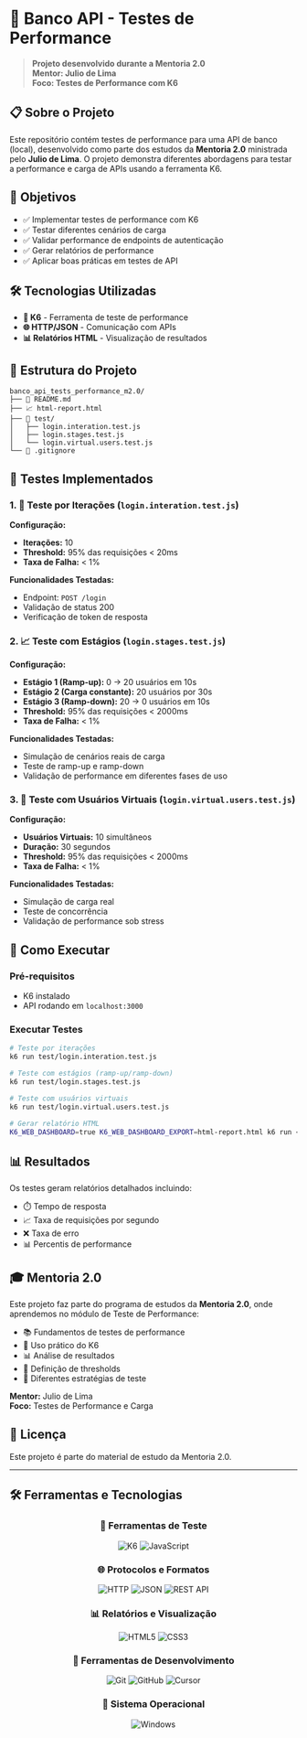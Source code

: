 # 🏦 Banco API - Testes de Performance

> **Projeto desenvolvido durante a Mentoria 2.0**  
> **Mentor: Julio de Lima**  
> **Foco: Testes de Performance com K6**

## 📋 Sobre o Projeto

Este repositório contém testes de performance para uma API de banco (local), desenvolvido como parte dos estudos da **Mentoria 2.0** ministrada pelo **Julio de Lima**. O projeto demonstra diferentes abordagens para testar a performance e carga de APIs usando a ferramenta K6.

## 🎯 Objetivos

- ✅ Implementar testes de performance com K6
- ✅ Testar diferentes cenários de carga
- ✅ Validar performance de endpoints de autenticação
- ✅ Gerar relatórios de performance
- ✅ Aplicar boas práticas em testes de API

## 🛠️ Tecnologias Utilizadas

- **🔧 K6** - Ferramenta de teste de performance
- **🌐 HTTP/JSON** - Comunicação com APIs
- **📊 Relatórios HTML** - Visualização de resultados

## 📁 Estrutura do Projeto

```
banco_api_tests_performance_m2.0/
├── 📄 README.md
├── 📈 html-report.html
├── 🧪 test/
│   ├── login.interation.test.js
│   ├── login.stages.test.js
│   └── login.virtual.users.test.js
└── 🚫 .gitignore
```

## 🧪 Testes Implementados

### 1. 🔄 Teste por Iterações (`login.interation.test.js`)

**Configuração:**

- **Iterações:** 10
- **Threshold:** 95% das requisições < 20ms
- **Taxa de Falha:** < 1%

**Funcionalidades Testadas:**

- Endpoint: `POST /login`
- Validação de status 200
- Verificação de token de resposta

### 2. 📈 Teste com Estágios (`login.stages.test.js`)

**Configuração:**

- **Estágio 1 (Ramp-up):** 0 → 20 usuários em 10s
- **Estágio 2 (Carga constante):** 20 usuários por 30s
- **Estágio 3 (Ramp-down):** 20 → 0 usuários em 10s
- **Threshold:** 95% das requisições < 2000ms
- **Taxa de Falha:** < 1%

**Funcionalidades Testadas:**

- Simulação de cenários reais de carga
- Teste de ramp-up e ramp-down
- Validação de performance em diferentes fases de uso

### 3. 👥 Teste com Usuários Virtuais (`login.virtual.users.test.js`)

**Configuração:**

- **Usuários Virtuais:** 10 simultâneos
- **Duração:** 30 segundos
- **Threshold:** 95% das requisições < 2000ms
- **Taxa de Falha:** < 1%

**Funcionalidades Testadas:**

- Simulação de carga real
- Teste de concorrência
- Validação de performance sob stress

## 🚀 Como Executar

### Pré-requisitos

- K6 instalado
- API rodando em `localhost:3000`

### Executar Testes

```bash
# Teste por iterações
k6 run test/login.interation.test.js

# Teste com estágios (ramp-up/ramp-down)
k6 run test/login.stages.test.js

# Teste com usuários virtuais
k6 run test/login.virtual.users.test.js

# Gerar relatório HTML
K6_WEB_DASHBOARD=true K6_WEB_DASHBOARD_EXPORT=html-report.html k6 run <path_e_nome_do_teste>
```

## 📊 Resultados

Os testes geram relatórios detalhados incluindo:

- ⏱️ Tempo de resposta
- 📈 Taxa de requisições por segundo
- ❌ Taxa de erro
- 📊 Percentis de performance

## 🎓 Mentoria 2.0

Este projeto faz parte do programa de estudos da **Mentoria 2.0**, onde aprendemos no módulo de Teste de Performance:

- 📚 Fundamentos de testes de performance
- 🔧 Uso prático do K6
- 📊 Análise de resultados
- 🎯 Definição de thresholds
- 🔄 Diferentes estratégias de teste

**Mentor:** Julio de Lima  
**Foco:** Testes de Performance e Carga

## 📝 Licença

Este projeto é parte do material de estudo da Mentoria 2.0.

---

## 🛠️ Ferramentas e Tecnologias

<div align="center">

### 🧪 **Ferramentas de Teste**

![K6](https://img.shields.io/badge/K6-7D3CF8?style=for-the-badge&logo=k6&logoColor=white)
![JavaScript](https://img.shields.io/badge/JavaScript-F7DF1E?style=for-the-badge&logo=javascript&logoColor=black)

### 🌐 **Protocolos e Formatos**

![HTTP](https://img.shields.io/badge/HTTP-FF6B6B?style=for-the-badge&logo=http&logoColor=white)
![JSON](https://img.shields.io/badge/JSON-000000?style=for-the-badge&logo=json&logoColor=white)
![REST API](https://img.shields.io/badge/REST_API-FF6B6B?style=for-the-badge&logo=rest&logoColor=white)

### 📊 **Relatórios e Visualização**

![HTML5](https://img.shields.io/badge/HTML5-E34F26?style=for-the-badge&logo=html5&logoColor=white)
![CSS3](https://img.shields.io/badge/CSS3-1572B6?style=for-the-badge&logo=css3&logoColor=white)

### 🔧 **Ferramentas de Desenvolvimento**

![Git](https://img.shields.io/badge/Git-F05032?style=for-the-badge&logo=git&logoColor=white)
![GitHub](https://img.shields.io/badge/GitHub-100000?style=for-the-badge&logo=github&logoColor=white)
![Cursor](https://img.shields.io/badge/Cursor-00D4AA?style=for-the-badge&logo=cursor&logoColor=white)

### 📱 **Sistema Operacional**

![Windows](https://img.shields.io/badge/Windows-0078D6?style=for-the-badge&logo=windows&logoColor=white)

</div>
